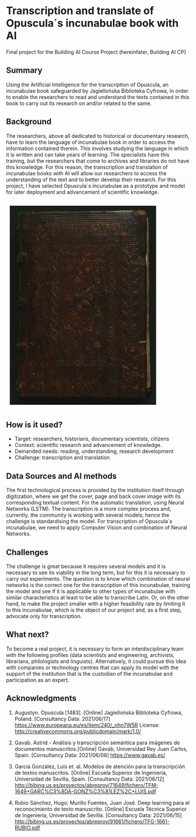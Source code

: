 # Transcription and translate of Opuscula´s incunabulae book with AI

Final project for the Building AI Course Project (hereinfater, Building AI CP)

## Summary

Using the Artificial Intelligence for the transcription of Opuscula, an incunabulae book safeguarded by Jagiellońska Biblioteka Cyfrowa, in order to enable the researchers to read and understand the texts contained in this book to carry out its research on and/or related to the same.

## Background

The researchers, above all dedicated to historical or documentary research, have to learn the language of incunabulae book in order to access the information contained therein. This involves studying the language in which it is written and can take years of learning. The specialists have this training, but the researchers that come to archives and libraries do not have this knowledge. For this reason, the transcription and translation of incunabulae books with AI will allow our researchers to access the understanding of the text and to better develop their research. For this project, I have selected Opuscula´s incunabulae as a prototype and model for later deployment and advancement of scientific knowledge.

![Opuscula´s incunabulae](/opuscula.png)

## How is it used?
* Target: researchers, historians, documentary scientists, citizens
* Context: scientific research and advancement of knowledge.
* Demanded needs: reading, understanding, research development
* Challenge: transcription and translation

## Data Sources and AI methods

The first technological process is provided by the institution itself through digitization, where we get the cover, page and back cover image with its corresponding textual content. For the automatic translation, using Neural Networks (LSTM). The transcription is a more complex process and, currently, the community is working with several models; hence the challenge is standardising the model. For transcription of Opuscula´s incunabulae, we need to apply Computer Vision and combination of Neural Networks.

## Challenges

The challenge is great because it requires several models and it is necessary to see its viability in the long term, but for this it is necessary to carry out experiments. The question is to know which combination of neural networks is the correct one for the transcription of this incunabulae, training the model and see if it is applicable to other types of incunabulae with similar characteristics at least to be able to transcribe Latin. Or, on the other hand, to make the project smaller with a higher feasibility rate by limiting it to this incunabulae, which is the object of our project and, as a first step, advocate only for transcription. 

## What next?

To become a real project, it is necessary to form an interdisciplinary team with the following profiles (data scientists and engineering, archivists, librarians, philologists and linguists). Alternatively, it could pursue this idea with companies or technology centres that can apply its model with the support of the institution that is the custodian of the incunabulae and participation as an expert.  

## Acknowledgments

1. Augustyn. Opuscula [1483]. [Online] Jagiellońska Biblioteka Cyfrowa, Poland. [Consultancy Data: 2021/06/17) https://www.europeana.eu/es/item/240/_nhn7W5R
License: http://creativecommons.org/publicdomain/mark/1.0/

2. Gavab. Astrid - Análisis y transcripción semántica para imágenes de documentos manuscritos.[Online] Gavab, Universidad Rey Juan Carlos, Spain. [Consultancy Data: 2021/06/08] https://www.gavab.es/

3. García González, Luis et. al. Modelos de atención para la transcripción de textos manuscritos. [Online] Escuela Superior de Ingeniería, Universidad de Sevilla, Spain. [Consultancy Data: 2021/06/12] http://bibing.us.es/proyectos/abreproy/71649/fichero/TFM-1649+GARC%C3%8DA-GONZ%C3%81LEZ%2C+LUIS.pdf

4. Rubio Sánchez, Hugo; Murillo Fuentes, Juan José. Deep learning para el reconocimiento de texto manuscrito. [Online] Escuela Técnica Superior de Ingeniería, Universidad de Sevilla. [Consultancy Data: 2021/06/15] http://bibing.us.es/proyectos/abreproy/91661/fichero/TFG-1661-RUBIO.pdf
